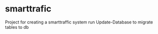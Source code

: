 # smarttrafic
 Project for creating a smarttraffic system
run Update-Database to migrate tables to db
